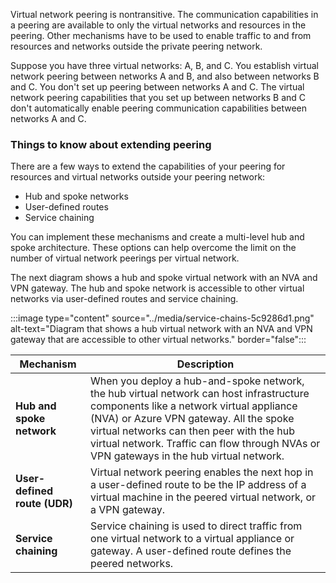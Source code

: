 Virtual network peering is nontransitive. The communication capabilities in a peering are available to only the virtual networks and resources in the peering. Other mechanisms have to be used to enable traffic to and from resources and networks outside the private peering network.

Suppose you have three virtual networks: A, B, and C. You establish virtual network peering between networks A and B, and also between networks B and C. You don't set up peering between networks A and C. The virtual network peering capabilities that you set up between networks B and C don't automatically enable peering communication capabilities between networks A and C. 

### Things to know about extending peering

There are a few ways to extend the capabilities of your peering for resources and virtual networks outside your peering network:
- Hub and spoke networks
- User-defined routes
- Service chaining

You can implement these mechanisms and create a multi-level hub and spoke architecture. These options can help overcome the limit on the number of virtual network peerings per virtual network.

The next diagram shows a hub and spoke virtual network with an NVA and VPN gateway. The hub and spoke network is accessible to other virtual networks via user-defined routes and service chaining.

:::image type="content" source="../media/service-chains-5c9286d1.png" alt-text="Diagram that shows a hub virtual network with an NVA and VPN gateway that are accessible to other virtual networks." border="false":::

| Mechanism | Description |
| --- | --- |
| **Hub and spoke network** | When you deploy a hub-and-spoke network, the hub virtual network can host infrastructure components like a network virtual appliance (NVA) or Azure VPN gateway. All the spoke virtual networks can then peer with the hub virtual network. Traffic can flow through NVAs or VPN gateways in the hub virtual network. |
| **User-defined route (UDR)** | Virtual network peering enables the next hop in a user-defined route to be the IP address of a virtual machine in the peered virtual network, or a VPN gateway. |
| **Service chaining** | Service chaining is used to direct traffic from one virtual network to a virtual appliance or gateway. A user-defined route defines the peered networks. |